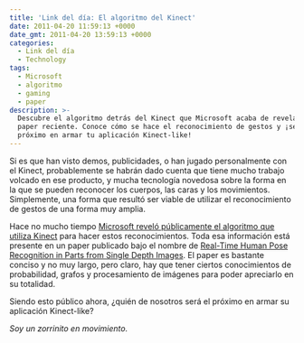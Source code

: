 ```yaml
---
title: 'Link del día: El algoritmo del Kinect'
date: 2011-04-20 11:59:13 +0000
date_gmt: 2011-04-20 13:59:13 +0000
categories:
  - Link del día
  - Technology
tags:
  - Microsoft
  - algoritmo
  - gaming
  - paper
description: >-
  Descubre el algoritmo detrás del Kinect que Microsoft acaba de revelar en un
  paper reciente. Conoce cómo se hace el reconocimiento de gestos y ¡sé el
  próximo en armar tu aplicación Kinect-like!
---
```



Si es que han visto demos, publicidades, o han jugado personalmente con el Kinect, probablemente se habrán dado cuenta que tiene mucho trabajo volcado en ese producto, y mucha tecnología novedosa sobre la forma en la que se pueden reconocer los cuerpos, las caras y los movimientos. Simplemente, una forma que resultó ser viable de utilizar el reconocimiento de gestos de una forma muy amplia.

Hace no mucho tiempo [Microsoft reveló públicamente el algoritmo que utiliza Kinect](http://www.developerfusion.com/news/116479/microsoft-paper-reveals-kinect-body-tracking-algorithm/) para hacer estos reconocimientos. Toda esa información está presente en un paper publicado bajo el nombre de [Real-Time Human Pose Recognition in Parts from Single Depth Images](http://research.microsoft.com/pubs/145347/BodyPartRecognition.pdf). El paper es bastante conciso y no muy largo, pero claro, hay que tener ciertos conocimientos de probabilidad, grafos y procesamiento de imágenes para poder apreciarlo en su totalidad.

Siendo esto público ahora,  ¿quién de nosotros será el próximo en armar su aplicación Kinect-like?

_Soy un zorrinito en movimiento._
